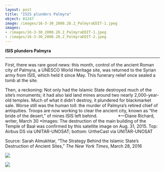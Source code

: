 ```yaml
---
layout: post
title: "ISIS plunders Palmyra"
object: 81247
image: /images/16-3-30_2008.28.2_PalmyraEDIT-1.jpeg
images:
- /images/16-3-30_2008.28.2_PalmyraEDIT-1.jpeg
- /images/16-3-30_2008.28.2_PalmyraEDIT-2.jpeg
---
```

**ISIS plunders Palmyra**

****

First, there was rare good news: this month, control of the ancient Roman city of Palmyra, a UNESCO World Heritage site, was returned to the Syrian army from ISIS, which held it since May. This funerary relief once sealed a tomb at the site.

Then, a reckoning: Not only had the Islamic State destroyed much of the site’s monuments; it had also laid land mines around two nearly 2,000-year-old temples. Much of what it didn’t destroy, it plundered for blackmarket sale. Worse still was the human toll: the murder of Palmyra’s retired chief of antiquities. Troops are now working to clear the ancient city, known as “the bride of the desert,” of mines ISIS left behind.                 *—Diane Richard, writer, March 30
*Images: The destruction of the main building of the Temple of Baal was confirmed by this satellite image on Aug. 31, 2015. Top: Airbus DS via UNITAR-UNOSAT; bottom: UrtheCast via UNITAR-UNOSAT

Source: Sarah Almukhtar, “The Strategy Behind the Islamic State’s Destruction of Ancient Sites,”
 *The New York Times*, March 28, 2016

![]({{siteurl.base}}/images/16-3-30_2008.28.2_PalmyraEDIT-1.jpeg)

![]({{siteurl.base}}/images/16-3-30_2008.28.2_PalmyraEDIT-2.jpeg)
